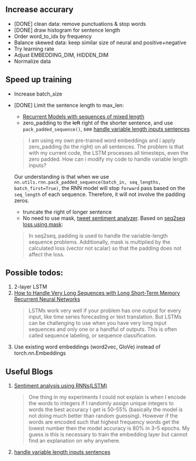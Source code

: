 

## Increase accurary
* [DONE] clean data: remove punctuations & stop words
* [DONE] draw histogram for sentence length
* Order word_to_idx by frequency
* Balance skewed data: keep similar size of neural and positive+negative
* Try learning rate
* Adjust EMBEDDING_DIM, HIDDEN_DIM
* Normalize data

## Speed up training
* Increase batch_size
* [DONE] Limit the sentence length to max_len:
	* [Recurrent Models with sequences of mixed length](https://github.com/fchollet/keras/issues/40)
	* zero_padding to the ~~left~~ right of the shorter sentence, and use `pack_padded_sequence()`, see [handle variable length inputs sentences](https://discuss.pytorch.org/t/how-to-handle-variable-length-inputs-sentences/5407)
	> I am using my own pre-trained word embeddings and i apply zero_padding (to the right) on all sentences. The problem is that with my current code, the LSTM processes all timesteps, even the zero padded. How can i modify my code to handle variable length inputs?

	Our understanding is that when we use 
	`nn.utils.rnn.pack_padded_sequence(batch_in, seq_lengths, batch_first=True)`, the RNN model will stop `forward` pass based on the `seq_length` of each sequence. Therefore, it will not involve the padding zeros.
	* truncate the right of longer sentence
	* No need to use mask, [tweet sentiment analyzer](http://deeplearning.net/tutorial/code/lstm.py). Based on [seq2seq loss using mask](https://discuss.pytorch.org/t/how-can-i-compute-seq2seq-loss-using-mask/861):
	> In seq2seq, padding is used to handle the variable-length sequence problems. Additionally, mask is multiplied by the calculated loss (vector not scalar) so that the padding does not affect the loss.
 

## Possible todos:
1. 2-layer LSTM
3. [How to Handle Very Long Sequences with Long Short-Term Memory Recurrent Neural Networks](https://machinelearningmastery.com/handle-long-sequences-long-short-term-memory-recurrent-neural-networks/)
	> LSTMs work very well if your problem has one output for every input, like time series forecasting or text translation. But LSTMs can be challenging to use when you have very long input sequences and only one or a handful of outputs. 
	> This is often called sequence labeling, or sequence classification.
4. Use existing word embeddings (word2vec, GloVe) instead of torch.nn.Embeddings

## Useful Blogs
1. [Sentiment analysis using RNNs(LSTM)](https://towardsdatascience.com/sentiment-analysis-using-rnns-lstm-60871fa6aeba)
	> One thing in my experiments I could not explain is when I encode the words to integers if I randomly assign unique integers to words the best accuracy I get is 50–55% (basically the model is not doing much better than random guessing). However if the words are encoded such that highest frequency words get the lowest number then the model accuracy is 80% in 3–5 epochs. My guess is this is necessary to train the embedding layer but cannot find an explanation on why anywhere.
2. [handle variable length inputs sentences](https://discuss.pytorch.org/t/how-to-handle-variable-length-inputs-sentences/5407)

